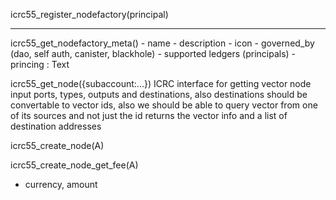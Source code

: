 
icrc55_register_nodefactory(principal)

---

icrc55_get_nodefactory_meta() 
    - name
    - description
    - icon
    - governed_by (dao, self auth, canister, blackhole)
    - supported ledgers (principals)
    - princing : Text

icrc55_get_node({subaccount:...})
    ICRC interface for getting vector node input ports, types, outputs and destinations, also destinations should be convertable to vector ids, also we should be able to query vector from one of its sources and not just the id
    returns the vector info
    and a list of destination addresses

icrc55_create_node(A)

icrc55_create_node_get_fee(A)
- currency, amount 